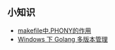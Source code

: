 ## 小知识

- [makefile中.PHONY的作用](https://www.cnblogs.com/idorax/p/9306528.html)
- [Windows 下 Golang 多版本管理](https://segmentfault.com/a/1190000037427968)